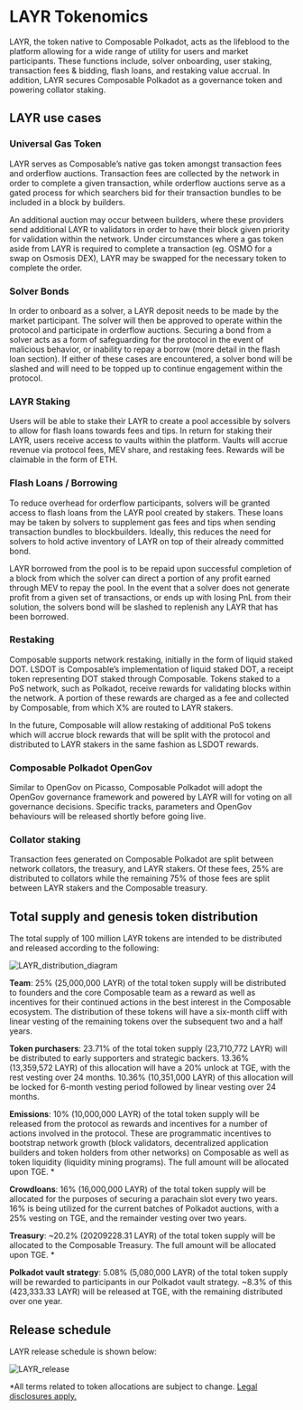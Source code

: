 # LAYR Tokenomics 

LAYR, the token native to Composable Polkadot, acts as the lifeblood to the platform allowing for a wide range of utility for users and market participants. These functions include, solver onboarding, user staking, transaction fees & bidding, flash loans, and restaking value accrual. In addition, LAYR secures Composable Polkadot as a governance token and powering collator staking.

## LAYR use cases 

### Universal Gas Token
LAYR serves as Composable’s native gas token amongst transaction fees and orderflow auctions. Transaction fees are collected by the network in order to complete a given transaction, while orderflow auctions serve as a gated process for which searchers bid for their transaction bundles to be included in a block by builders. 

An additional auction may occur between builders, where these providers send additional LAYR to validators in order to have their block given priority for validation within the network. Under circumstances where a gas token aside from LAYR is required to complete a transaction (eg. OSMO for a swap on Osmosis DEX), LAYR may be swapped for the necessary token to complete the order.


### Solver Bonds
In order to onboard as a solver, a LAYR deposit needs to be made by the market participant. The solver will then be approved to operate within the protocol and participate in orderflow auctions. Securing a bond from a solver acts as a form of safeguarding for the protocol in the event of malicious behavior, or inability to repay a borrow (more detail in the flash loan section). If either of these cases are encountered, a solver bond will be slashed and will need to be topped up to continue engagement within the protocol.

### LAYR Staking
Users will be able to stake their LAYR to create a pool accessible by solvers to allow for flash loans towards fees and tips. In return for staking their LAYR, users receive access to vaults within the platform. Vaults will accrue revenue via protocol fees, MEV share, and restaking fees. Rewards will be claimable in the form of ETH.

### Flash Loans / Borrowing
To reduce overhead for orderflow participants, solvers will be granted access to flash loans from the LAYR pool created by stakers. These loans may be taken by solvers to supplement gas fees and tips when sending transaction bundles to blockbuilders. Ideally, this reduces the need for solvers to hold active inventory of LAYR on top of their already committed bond. 

LAYR borrowed from the pool is to be repaid upon successful completion of a block from which the solver can direct a portion of any profit earned through MEV to repay the pool. In the event that a solver does not generate profit from a given set of transactions, or ends up with losing PnL from their solution, the solvers bond will be slashed to replenish any LAYR that has been borrowed.

### Restaking
Composable supports network restaking, initially in the form of liquid staked DOT. LSDOT is Composable’s implementation of liquid staked DOT, a receipt token representing DOT staked through Composable. Tokens staked to a PoS network, such as Polkadot, receive rewards for validating blocks within the network. A portion of these rewards are charged as a fee and collected by Composable, from which X% are routed to LAYR stakers. 

In the future, Composable will allow restaking of additional PoS tokens which will accrue block rewards that will be split with the protocol and distributed to LAYR stakers in the same fashion as LSDOT rewards.

### Composable Polkadot OpenGov

Similar to OpenGov on Picasso, Composable Polkadot will adopt the OpenGov governance framework and powered by LAYR will for voting on all governance decisions. Specific tracks, parameters and OpenGov behaviours will be released shortly before going live.

### Collator staking 
Transaction fees generated on Composable Polkadot are split between network collators, the treasury, and LAYR stakers. Of these fees, 25% are distributed to collators while the remaining 75% of those fees are split between LAYR stakers and the Composable treasury. 

## Total supply and genesis token distribution

The total supply of 100 million LAYR tokens are intended to be distributed and released according to the following:


![LAYR_distribution_diagram](./LAYR-distribution-diagram.png)

**Team**: 25% (25,000,000 LAYR) of the total token supply will be distributed to founders and the core Composable team as a reward as well as incentives for their continued actions in the best interest in the Composable ecosystem. The distribution of these tokens will have a six-month cliff with linear vesting of the remaining tokens over the subsequent two and a half years.

**Token purchasers**: 23.71% of the total token supply (23,710,772 LAYR) will be distributed to early supporters and strategic backers. 13.36% (13,359,572 LAYR) of this allocation will have a 20% unlock at TGE, with the rest vesting over 24 months. 10.36% (10,351,000 LAYR) of this allocation will be locked for 6-month vesting period followed by linear vesting over 24 months.

**Emissions**: 10% (10,000,000 LAYR) of the total token supply will be released from the protocol as rewards and incentives for a number of actions involved in the protocol. These are programmatic incentives to bootstrap network growth (block validators, decentralized application builders and token holders from other networks) on Composable as well as token liquidity (liquidity mining programs). The full amount will be allocated upon TGE. *

**Crowdloans**: 16% (16,000,000 LAYR) of the total token supply will be allocated for the purposes of securing a parachain slot every two years. 16% is being utilized for the current batches of Polkadot auctions, with a 25% vesting on TGE, and the remainder vesting over two years.

**Treasury**: ~20.2% (20209228.31 LAYR) of the total token supply will be allocated to the Composable Treasury. The full amount will be allocated upon TGE. *

**Polkadot vault strategy**: 5.08% (5,080,000 LAYR) of the total token supply will be rewarded to participants in our Polkadot vault strategy. ~8.3% of this (423,333.33 LAYR) will be released at TGE, with the remaining distributed over one year. 

## Release schedule

LAYR release schedule is shown below:

![LAYR_release](./LAYR-release-schedule.png)

*All terms related to token allocations are subject to change. [Legal disclosures apply.](https://docs.composable.finance/faqs/disclaimers-disclosures-for-composable-tokens)
